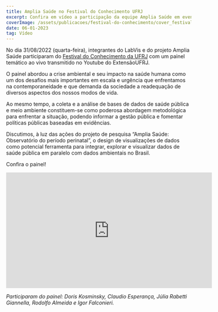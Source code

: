 ```yaml
---
title: Amplia Saúde no Festival do Conhecimento UFRJ
excerpt: Confira em vídeo a participação da equipe Amplia Saúde em evento acadêmico da Universidade Federal do Rio de Janeiro.
coverImage: /assets/publicacoes/festival-do-conhecimento/cover_festivalconhecimento.png
date: 06-01-2023
tag: Vídeo
---
```


No dia 31/08/2022 (quarta-feira), integrantes do LabVis e do projeto Amplia Saúde participaram do [Festival do Conhecimento da UFRJ](https://www.even3.com.br/festivaldoconhecimento/) com um painel temático ao vivo transmitido no Youtube do ExtensãoUFRJ.

O painel abordou a crise ambiental e seu impacto na saúde humana como um dos desafios mais importantes em escala e urgência que enfrentamos na contemporaneidade e que demanda da sociedade a readequação de diversos aspectos dos nossos modos de vida.

Ao mesmo tempo, a coleta e a análise de bases de dados de saúde pública e meio ambiente constituem-se como poderosa abordagem metodológica para enfrentar a situação, podendo informar a gestão pública e fomentar políticas públicas baseadas em evidências.

Discutimos, à luz das ações do projeto de pesquisa “Amplia Saúde: Observatório do período perinatal”, o design de visualizações de dados como potencial ferramenta para integrar, explorar e visualizar dados de saúde pública em paralelo com dados ambientais no Brasil.

Confira o painel!

<iframe width="560" height="315" src="https://www.youtube.com/embed/mMxF_3Z5qPE" title="YouTube video player" frameborder="0" allow="accelerometer; autoplay; clipboard-write; encrypted-media; gyroscope; picture-in-picture; web-share" allowfullscreen></iframe>

_Participaram do painel: Doris Kosminsky, Claudio Esperança, Júlia Rabetti Giannella, Rodolfo Almeida e Igor Falconieri._
